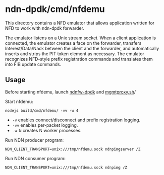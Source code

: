 # ndn-dpdk/cmd/nfdemu

This directory contains a NFD emulator that allows application written for NFD to work with ndn-dpdk forwarder.

The emulator listens on a Unix stream socket.
When a client application is connected, the emulator creates a face on the forwarder, transfers Interest/Data/Nack between the client and the forwarder, and automatically inserts and strips the PIT token element as necessary.
The emulator recognizes NFD-style prefix registration commands and translates them into FIB update commands.

## Usage

Before starting nfdemu, launch [ndnfw-dpdk](../ndnfw-dpdk/) and [mgmtproxy.sh](../mgmtclient/)/

Start nfdemu:

```
nodejs build/cmd/nfdemu/ -vv -w 4
```

* `-v` enables connect/disconnect and prefix registration logging.
* `-vv` enables per-packet logging.
* `-w N` creates N worker processes.

Run NDN producer program:

```
NDN_CLIENT_TRANSPORT=unix:///tmp/nfdemu.sock ndnpingserver /Z
```

Run NDN consumer program:

```
NDN_CLIENT_TRANSPORT=unix:///tmp/nfdemu.sock ndnping /Z
```
